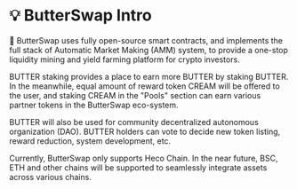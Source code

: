 # 💡 ButterSwap Intro

🍞 ButterSwap uses fully open-source smart contracts, and implements the full stack of Automatic Market Making \(AMM\) system, to provide a one-stop liquidity mining and yield farming platform for crypto investors. 

BUTTER staking provides a place to earn more BUTTER by staking BUTTER. In the meanwhile, equal amount of reward token CREAM will be offered to the user, and staking CREAM in the "Pools"  section can earn various partner tokens in the ButterSwap eco-system.

BUTTER will also be used for community decentralized autonomous organization \(DAO\). BUTTER holders can vote to decide new token listing, reward reduction, system development, etc.

Currently, ButterSwap only supports Heco Chain. In the near future, BSC, ETH and other chains will be supported to seamlessly integrate assets across various chains.

